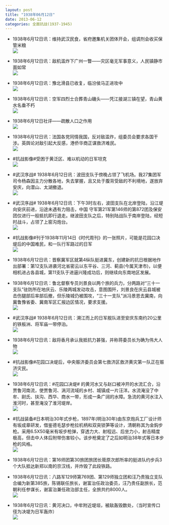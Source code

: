 ```yaml
---
layout: post
title: "1938年06月12日"
date: 2013-06-12
categories: 全面抗战(1937-1945)
---
```


<meta name="referrer" content="no-referrer" />

- 1938年6月12日讯：维持武汉民食，省府邀集机关团体开会，组调剂会收买保管米粮 <br/><img src="https://ww3.sinaimg.cn/large/aca367d8jw1e5lqmsefozj20c10slacz.jpg" />

- 1938年6月12日讯：敌机滥炸下广州一瞥——灾区毫无军事意义，人民镇静市面如常 <br/><img src="https://ww2.sinaimg.cn/large/aca367d8jw1e5lpirx5orj20c10jh0vq.jpg" />

- 1938年6月12日讯：豫北滑县已收复，临汾侯马正进攻中 <br/><img src="https://ww2.sinaimg.cn/large/aca367d8jw1e5low541tij20c10rv776.jpg" />

- 1938年6月12日讯：空军四烈士合葬青山磯头——凭江接湖三镇在望，青山黄水名垂不朽 <br/><img src="https://ww4.sinaimg.cn/large/aca367d8jw1e5lnsc3tpoj208l09wmxw.jpg" />

- 1938年6月12日社评——疏散人口之作用 <br/><img src="https://ww1.sinaimg.cn/large/aca367d8jw1e5ln5sfa2xj20c10s8wi5.jpg" />

- 1938年6月12日讯：法国各党同情我国，反对敌滥炸，组委员会要求各国干涉。英舆论对敌引起大反感，港侨华商正谋救济难民。 <br/><img src="https://ww4.sinaimg.cn/large/aca367d8jw1e5llf9kfj2j20dq09yabk.jpg" />

- #抗战影像#受困于黄泛区、难以机动的日军坦克 <br/><img src="https://ww3.sinaimg.cn/large/aca367d8jw1e5liealdszj20i20cjwfj.jpg" />

- #武汉序战# 1938年6月12日讯：波田支队于傍晚占领了飞机场。我27集团军司令杨森因主力分散各地，失去掌握，且又处于腹背受敌的不利境地，遂放弃安庆，向潜山、太湖撤退。 <br/><img src="https://ww1.sinaimg.cn/large/aca367d8jw1e5lgklp7ifj2088096dg2.jpg" />

- #武汉序战# 1938年6月12日讯：下午3时左右，波田支队在北岸登陆，沿江堤向安庆前进，沿途未遇有力阻击，中国 守军第21军第146师的第872团及保安团仅进行一般抵抗即行退走。继波田支队之后，特别陆战队于南岸登陆，经短时战斗，占领了上窑沟炮台。 <br/><img src="https://ww3.sinaimg.cn/large/aca367d8jw1e5leu70o8qj20ci07ygmb.jpg" />

- #抗战影像#刊于1938年11月14日《时代周刊》的一张照片，可能是花园口决堤后的中国难民，和一队行军路过的日军 <br/><img src="https://ww3.sinaimg.cn/large/aca367d8jw1e5ld3s92wgj20jg0ey76v.jpg" />

- 1938年6月12日讯：晋察冀军区就第4纵队挺进冀东，创建新的抗日根据地作出部署：第12支队进袭河北省密云以东平谷、三河、蓟县(今属天津市)，以便相机进占各县城，第11支队于进逼兴隆成功后，则继续向东南地区发展。 

- 1938年6月12日讯：鲁北督察专员刘景良以两个旅的兵力，分两路对“三十一支队”驻防所在地庆云、乐陵两城发动攻击，意图围歼，刘景良在庆云县城被击伤腿部后率部后撤，但乐陵城仍被围攻，“三十一支队”派冯景恩去冀南，向冀鲁豫省委、冀南军区汇报边区情况，要求支援。 <br/><img src="https://ww3.sinaimg.cn/large/aca367d8jw1e5l9p0mqd6j20gl0fq406.jpg" />

- #武汉序战# 1938年6月12日讯：溯江而上的日军舰队进至安庆东南约20公里的铁板洲、将军庙一带停泊。 <br/><img src="https://ww3.sinaimg.cn/large/aca367d8jw1e5l8tl9rdtj20nw0hc0uy.jpg" />

- 1938年6月12日讯：敌将香月承认我抵抗力甚强，并称蒋委员长为确为伟大人物 <br/><img src="https://ww3.sinaimg.cn/large/aca367d8jw1e5l86jpag3j205z0nl0tr.jpg" />

- #抗战影像#花园口决堤后，中央赈济委员会第七救济区救济黄灾第一队正在赈济灾民。 <br/><img src="https://ww4.sinaimg.cn/large/aca367d8jw1e5l66dxq37j20dw0arjua.jpg" />

- 1938年6月12日讯：#花园口决堤# 的黄河水又与赵口被冲开的水流汇合，沿贾鲁河南流，使贾鲁河、涡河流域的乡村、城镇成一片汪洋。水流淹没了中牟、尉氏、扶沟、西华、商水一带，形成一条广阔的水障。急流的黄河水注入淮河时，甚至淹没了淮河堤岸。　 <br/><img src="https://ww1.sinaimg.cn/large/aca367d8jw1e5l5ahcv8mj20dw0a6ab5.jpg" />

- #抗战装备#日本明治30年式步枪，1897年(明治30年)由东京炮兵工厂设计师有坂成章研发，借鉴德毛瑟步枪拉机柄和双突锁笋等设计，清朝称其为金鈎步枪。采用6.5X50毫米有坂步枪弹，穿透力大、射程远、后坐力小，射击精度极高，但击中人体后附带伤害较小。该步枪奠定了之后如明治38年式等日本步枪的风格。 <br/><img src="https://ww3.sinaimg.cn/large/aca367d8jw1e5l4fbaf8rj20c106nt8q.jpg" />

- 1938年6月12日讯：第16师团第30旅团旅团长筱原次郎所率的挺进队约步兵3个大队抵达新郑以南的京汉线，并炸毁了此段铁路。 

- 1938年6月12日讯：八路军129师第769团、第129师独立团和汪乃贵独立支队合编为新第385旅，陈锡联任旅长，谢富治任政治委员，汪乃贵任副旅长，范朝利任参谋长，谢富治兼任政治部主任，全旅共约8000人。 <br/><img src="https://ww2.sinaimg.cn/large/aca367d8jw1e5l0yzugdej20c10i4ta0.jpg" />

- 1938年6月12日讯：黄河决口，中牟附近堤垣，被敌轰毁数处，（当时宣传口径为决堤为日军轰炸） <br/><img src="https://ww1.sinaimg.cn/large/aca367d8jw1e5kzijda4pj20c10tsad5.jpg" />

